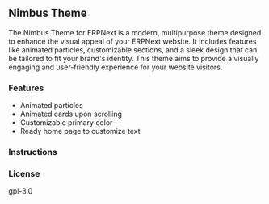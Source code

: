 ## Nimbus Theme

The Nimbus Theme for ERPNext is a modern, multipurpose theme designed to enhance the visual appeal of your ERPNext website. It includes features like animated particles, customizable sections, and a sleek design that can be tailored to fit your brand's identity. This theme aims to provide a visually engaging and user-friendly experience for your website visitors.

### Features
* Animated particles
* Animated cards upon scrolling
* Customizable primary color
* Ready home page to customize text

### Instructions


### License

gpl-3.0
